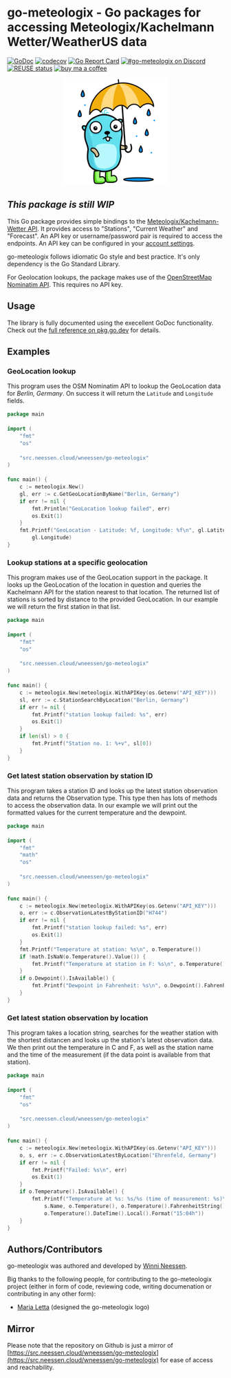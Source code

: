 <!--
SPDX-FileCopyrightText: 2023 Winni Neessen <wn@neessen.dev>

SPDX-License-Identifier: CC0-1.0
-->

# go-meteologix - Go packages for accessing Meteologix/Kachelmann Wetter/WeatherUS data

[![GoDoc](https://godoc.org/src.neessen.cloud/wneessen/go-mail?status.svg)](https://pkg.go.dev/src.neessen.cloud/wneessen/go-meteologix)
[![codecov](https://codecov.io/gh/wneessen/go-meteologix/branch/main/graph/badge.svg?token=W4QI1RMR4L)](https://codecov.io/gh/wneessen/go-meteologix)
[![Go Report Card](https://goreportcard.com/badge/src.neessen.cloud/wneessen/go-meteologix)](https://goreportcard.com/report/src.neessen.cloud/wneessen/go-meteologix)
[![#go-meteologix on Discord](https://img.shields.io/badge/Discord-%23go–meteologix-blue.svg)](https://discord.gg/TvNMuDh4pK)
[![REUSE status](https://api.reuse.software/badge/src.neessen.cloud/wneessen/go-meteologix)](https://api.reuse.software/info/src.neessen.cloud/wneessen/go-meteologix)
<a href="https://ko-fi.com/D1D24V9IX"><img src="https://uploads-ssl.webflow.com/5c14e387dab576fe667689cf/5cbed8a4ae2b88347c06c923_BuyMeACoffee_blue.png" height="20" alt="buy ma a coffee"></a>

<p align="center"><img src="./assets/gopher43.svg" width="250" alt="go-meteologx logo"/></p>

## *This package is still WIP*

This Go package provides simple bindings to the 
[Meteologix/Kachelmann-Wetter API](https://api.kachelmannwetter.com/v02/_doc.html#/).
It provides access to "Stations", "Current Weather" and "Forecast". An API key or 
username/password pair is required to access the endpoints. An API key can be configured
in your [account settings](https://accounts.meteologix.com/subscriptions).

go-meteologix follows idiomatic Go style and best practice. It's only dependency is 
the Go Standard Library.

For Geolocation lookups, the package makes use of the 
[OpenStreetMap Nominatim API](https://nominatim.org/). This requires no API key.

## Usage

The library is fully documented using the execellent GoDoc functionality. Check out 
the [full reference on pkg.go.dev](https://pkg.go.dev/src.neessen.cloud/wneessen/go-hibp) for 
details.

## Examples

### GeoLocation lookup

This program uses the OSM Nominatim API to lookup the GeoLocation data for *Berlin, Germany*.
On success it will return the `Latitude` and `Longitude` fields.
```go
package main

import (
	"fmt"
	"os"

	"src.neessen.cloud/wneessen/go-meteologix"
)

func main() {
	c := meteologix.New()
	gl, err := c.GetGeoLocationByName("Berlin, Germany")
	if err != nil {
		fmt.Println("GeoLocation lookup failed", err)
		os.Exit(1)
	}
	fmt.Printf("GeoLocation - Latitude: %f, Longitude: %f\n", gl.Latitude,
		gl.Longitude)
}
```

### Lookup stations at a specific geolocation

This program makes use of the GeoLocation support in the package. It looks up the GeoLocation
of the location in question and queries the Kachelmann API for the station nearest to that
location. The returned list of stations is sorted by distance to the provided GeoLocation. In
our example we will return the first station in that list.
```go
package main

import (
	"fmt"
	"os"

	"src.neessen.cloud/wneessen/go-meteologix"
)

func main() {
	c := meteologix.New(meteologix.WithAPIKey(os.Getenv("API_KEY")))
	sl, err := c.StationSearchByLocation("Berlin, Germany")
	if err != nil {
		fmt.Printf("station lookup failed: %s", err)
		os.Exit(1)
	}
	if len(sl) > 0 {
		fmt.Printf("Station no. 1: %+v", sl[0])
	}
}
```

### Get latest station observation by station ID

This program takes a station ID and looks up the latest station observation data and returns
the Observation type. This type then has lots of methods to access the observation data. In
our example we will print out the formatted values for the current temperature and the dewpoint.

```go
package main

import (
	"fmt"
	"math"
	"os"

	"src.neessen.cloud/wneessen/go-meteologix"
)

func main() {
	c := meteologix.New(meteologix.WithAPIKey(os.Getenv("API_KEY")))
	o, err := c.ObservationLatestByStationID("H744")
	if err != nil {
		fmt.Printf("station lookup failed: %s", err)
		os.Exit(1)
	}
	fmt.Printf("Temperature at station: %s\n", o.Temperature())
	if !math.IsNaN(o.Temperature().Value()) {
		fmt.Printf("Temperature at station in F: %s\n", o.Temperature().FahrenheitString())
    }
	if o.Dewpoint().IsAvailable() {
		fmt.Printf("Dewpoint in Fahrenheit: %s\n", o.Dewpoint().FahrenheitString())
	}
}
```

### Get latest station observation by location

This program takes a location string, searches for the weather station with the shortest distancen and looks up 
the station's latest observation data. We then print out the temperature in C and F, as well as the station name
and the time of the measurement (if the data point is available from that station).

```go
package main

import (
	"fmt"
	"os"

	"src.neessen.cloud/wneessen/go-meteologix"
)

func main() {
	c := meteologix.New(meteologix.WithAPIKey(os.Getenv("API_KEY")))
	o, s, err := c.ObservationLatestByLocation("Ehrenfeld, Germany")
	if err != nil {
		fmt.Printf("Failed: %s\n", err)
		os.Exit(1)
	}
	if o.Temperature().IsAvailable() {
		fmt.Printf("Temperature at %s: %s/%s (time of measurement: %s)\n",
			s.Name, o.Temperature(), o.Temperature().FahrenheitString(),
			o.Temperature().DateTime().Local().Format("15:04h"))
	}
}
```

## Authors/Contributors
go-meteologix was authored and developed by [Winni Neessen](https://src.neessen.cloud/wneessen/).

Big thanks to the following people, for contributing to the go-meteologix project
(either in form of code, reviewing code, writing documenation or contributing in any other form):
* [Maria Letta](https://github.com/MariaLetta) (designed the go-meteologix logo)

## Mirror

Please note that the repository on Github is just a mirror of
[https://src.neessen.cloud/wneessen/go-meteologix](https://src.neessen.cloud/wneessen/go-meteologix) 
for ease of access and reachability.